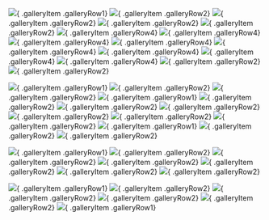<!-- Feeder Portraits -->
![](https://i.imgur.com/uhFfVkZ.jpg){ .galleryItem .galleryRow1}
![](https://i.imgur.com/NSaUOpO.jpg){ .galleryItem .galleryRow2}
![](https://i.imgur.com/5NaFeH1.jpg){ .galleryItem .galleryRow2}
![](https://i.imgur.com/fh2RTI0.jpg){ .galleryItem .galleryRow2}
![](https://i.imgur.com/2PgJ97R.jpg){ .galleryItem .galleryRow2}
![](https://i.imgur.com/ydnv37S.jpg){ .galleryItem .galleryRow4}
![](https://i.imgur.com/XyWlMFP.jpg){ .galleryItem .galleryRow4}
![](https://i.imgur.com/SmGsAL9.jpg){ .galleryItem .galleryRow4}
![](https://i.imgur.com/wlIyhjv.jpg){ .galleryItem .galleryRow4}
![](https://i.imgur.com/KeU3APY.jpg){ .galleryItem .galleryRow4}
![](https://i.imgur.com/jUbluWv.jpg){ .galleryItem .galleryRow4}
![](https://i.imgur.com/kfkEKQi.jpg){ .galleryItem .galleryRow4}
![](https://i.imgur.com/ebixZB2.jpg){ .galleryItem .galleryRow4}
![](https://i.imgur.com/oDFZkwq.jpg){ .galleryItem .galleryRow2}
![](https://i.imgur.com/ZtKRLwb.jpg){ .galleryItem .galleryRow2}
<!-- Osprey Birds in flight and Oystercatchers -->
![](https://i.imgur.com/LugXtxv.jpg){ .galleryItem .galleryRow1}
![](https://i.imgur.com/7mrbgFK.jpg){ .galleryItem .galleryRow2}
![](https://i.imgur.com/JpZIWvj.jpg){ .galleryItem .galleryRow2}
![](https://i.imgur.com/FqwYUdR.jpg){ .galleryItem .galleryRow1}
![](https://i.imgur.com/ON1OPdm.jpg){ .galleryItem .galleryRow2}
![](https://i.imgur.com/jiDR109.jpg){ .galleryItem .galleryRow2}
![](https://i.imgur.com/dpa08ns.jpg){ .galleryItem .galleryRow2}
![](https://i.imgur.com/PWhwOaB.jpg){ .galleryItem .galleryRow2}
![](https://i.imgur.com/MaiHSjs.jpg){ .galleryItem .galleryRow2}
![](https://i.imgur.com/8pRk7Or.jpg){ .galleryItem .galleryRow2}
![](https://i.imgur.com/Gx4zhhY.jpg){ .galleryItem .galleryRow1}
![](https://i.imgur.com/SNMy3Ty.jpg){ .galleryItem .galleryRow2}
![](https://i.imgur.com/BbKXtiK.jpg){ .galleryItem .galleryRow2}
<!-- Green Heron and Esposito Bird Portraits -->
![](https://i.imgur.com/kz7qX53.jpg){ .galleryItem .galleryRow1}
![](https://i.imgur.com/zFVXb0d.jpg){ .galleryItem .galleryRow2}
![](https://i.imgur.com/RGOafnc.jpg){ .galleryItem .galleryRow2}
![](https://i.imgur.com/zJ1Cn86.jpg){ .galleryItem .galleryRow2}
![](https://i.imgur.com/ImBJVDy.jpg){ .galleryItem .galleryRow2}
![](https://i.imgur.com/TXKcuSd.jpg){ .galleryItem .galleryRow2}
![](https://i.imgur.com/StN2sA8.jpg){ .galleryItem .galleryRow2}
<!-- Chippy and Swamp Portraits -->
![](https://i.imgur.com/QJjW9OT.jpg){ .galleryItem .galleryRow1}
![](https://i.imgur.com/ru708JB.jpg){ .galleryItem .galleryRow2}
![](https://i.imgur.com/mk07uZz.jpg){ .galleryItem .galleryRow2}
![](https://i.imgur.com/I3BQurx.jpg){ .galleryItem .galleryRow2}
![](https://i.imgur.com/Xea5UzX.jpg){ .galleryItem .galleryRow2}
![](https://i.imgur.com/ffg55t1.jpg){ .galleryItem .galleryRow1}